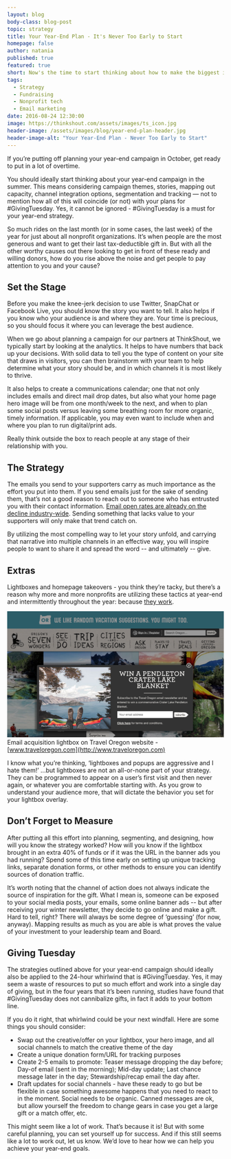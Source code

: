 ```yaml
---
layout: blog
body-class: blog-post
topic: strategy
title: Your Year-End Plan - It's Never Too Early to Start
homepage: false
author: natania
published: true
featured: true
short: Now's the time to start thinking about how to make the biggest impact with your year-end campaign. 
tags:
  - Strategy
  - Fundraising
  - Nonprofit tech
  - Email marketing
date: 2016-08-24 12:30:00
image: https://thinkshout.com/assets/images/ts_icon.jpg
header-image: /assets/images/blog/year-end-plan-header.jpg
header-image-alt: "Your Year-End Plan - Never Too Early to Start"
---
```


If you’re putting off planning your year-end campaign in October, get ready to put in a lot of overtime. 

You should ideally start thinking about your year-end campaign in the summer. This means considering campaign themes, stories, mapping out capacity, channel integration options, segmentation and tracking — not to mention how all of this will coincide (or not) with your plans for #GivingTuesday. Yes, it cannot be ignored - #GivingTuesday is a must for your year-end strategy. 

So much rides on the last month (or in some cases, the last week) of the year for just about all   nonprofit organizations. It’s when people are the most generous and want to get their last tax-deductible gift in. But with all the other worthy causes out there looking to get in front of these ready and willing donors, how do you rise above the noise and get people to pay attention to you and your cause? 

## Set the Stage

Before you make the knee-jerk decision to use Twitter, SnapChat or Facebook Live, you should know the story you want to tell. It also helps if you know who your audience is and where they are. Your time is precious, so you should focus it where you can leverage the best audience.

When we go about planning a campaign for our partners at ThinkShout, we typically start by looking at the analytics. It helps to have numbers that back up your decisions. With solid data to tell you the type of content on your site that draws in visitors, you can then brainstorm with your team to help determine what your story should be, and in which channels it is most likely to thrive.

It also helps to create a communications calendar; one that not only includes emails and direct mail drop dates, but also what your home page hero image will be from one month/week to the next, and when to plan some social posts versus leaving some breathing room for more organic, timely information. If applicable, you may even want to include when and where you plan to run digital/print ads. 

Really think outside the box to reach people at any stage of their relationship with you.

## The Strategy

The emails you send to your supporters carry as much importance as the effort you put into them. If you send emails just for the sake of sending them, that’s not a good reason to reach out to someone who has entrusted you with their contact information. [Email open rates are already on the decline industry-wide](http://mrbenchmarks.com/). Sending something that lacks value to your supporters will only make that trend catch on.

By utilizing the most compelling way to let your story unfold, and carrying that narrative into multiple channels in an effective way, you will inspire people to want to share it and spread the word -- and ultimately -- give.

## Extras

Lightboxes and homepage takeovers - you think they’re tacky, but there’s a reason why more and more nonprofits are utilizing these tactics at year-end and intermittently throughout the year: because [they work](http://npengage.com/nonprofit-marketing/why-pop-ups-should-be-part-of-your-online-fundraising/).

![Email acquisition lightbox as seen on Travel Oregon website](/assets/images/blog/your-year-end-plan-1.png)<span class="caption"><i class="fa fa-caret-up"></i>Email acquisition lightbox on Travel Oregon website - [www.traveloregon.com](http://www.traveloregon.com) </span>

I know what you’re thinking, ‘lightboxes and popups are aggressive and I hate them!’ ...but lightboxes are not an all-or-none part of your strategy. They can be programmed to appear on a user’s first visit and then never again, or whatever you are comfortable starting with. As you grow to understand your audience more, that will dictate the behavior you set for your lightbox overlay. 

## Don’t Forget to Measure

After putting all this effort into planning, segmenting, and designing, how will you know the strategy worked? How will you know if the lightbox brought in an extra 40% of funds or if it was the URL in the banner ads you had running? Spend some of this time early on setting up unique tracking links, separate donation forms, or other methods to ensure you can identify sources of donation traffic. 

It’s worth noting that the channel of action does not always indicate the source of inspiration for the gift. What I mean is, someone can be exposed to your social media posts, your emails, some online banner ads -- but after receiving your winter newsletter, they decide to go online and make a gift. Hard to tell, right? There will always be some degree of ‘guessing’ (for now, anyway). Mapping results as much as you are able is what proves the value of your investment to your leadership team and Board. 

## Giving Tuesday

The strategies outlined above for your year-end campaign should ideally also be applied to the 24-hour whirlwind that is #GivingTuesday. Yes, it may seem a waste of resources to put so much effort and work into a single day of giving, but in the four years that it’s been running, studies have found that #GivingTuesday does not cannibalize gifts, in fact it adds to your bottom line. 

If you do it right, that whirlwind could be your next windfall. Here are some things you should consider:

* Swap out the creative/offer on your lightbox, your hero image, and all social channels to match the creative theme of the day
* Create a unique donation form/URL for tracking purposes
* Create 2-5 emails to promote: Teaser message dropping the day before; Day-of email (sent in the morning); Mid-day update; Last chance message later in the day; Stewardship/recap email the day after.
* Draft updates for social channels - have these ready to go but be flexible in case something awesome happens that you need to react to in the moment. Social needs to be organic. Canned messages are ok, but allow yourself the freedom to change gears in case you get a large gift or a match offer, etc. 

This might seem like a lot of work. That’s because it is! But with some careful planning, you can set yourself up for success. And if this still seems like a lot to work out, let us know. We’d love to hear how we can help you achieve your year-end goals.
